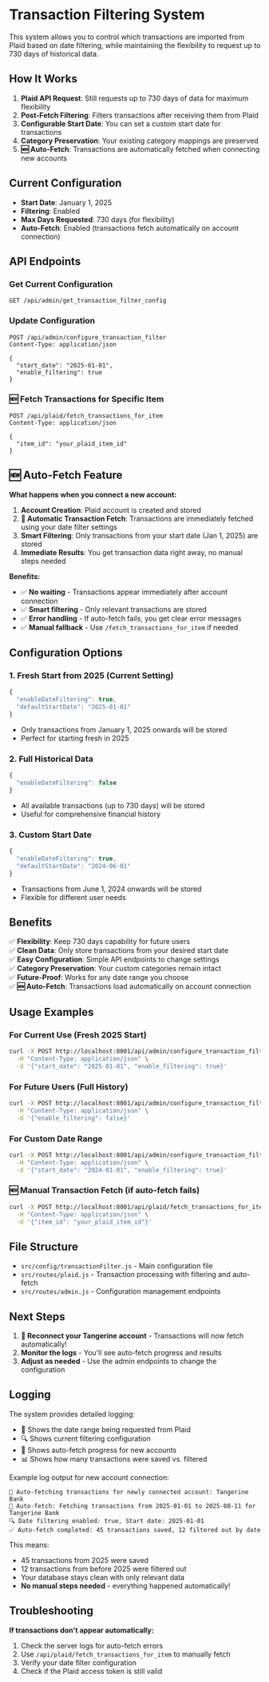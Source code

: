 # Transaction Filtering System

This system allows you to control which transactions are imported from Plaid based on date filtering, while maintaining the flexibility to request up to 730 days of historical data.

## How It Works

1. **Plaid API Request**: Still requests up to 730 days of data for maximum flexibility
2. **Post-Fetch Filtering**: Filters transactions after receiving them from Plaid
3. **Configurable Start Date**: You can set a custom start date for transactions
4. **Category Preservation**: Your existing category mappings are preserved
5. **🆕 Auto-Fetch**: Transactions are automatically fetched when connecting new accounts

## Current Configuration

- **Start Date**: January 1, 2025
- **Filtering**: Enabled
- **Max Days Requested**: 730 days (for flexibility)
- **Auto-Fetch**: Enabled (transactions fetch automatically on account connection)

## API Endpoints

### Get Current Configuration
```
GET /api/admin/get_transaction_filter_config
```

### Update Configuration
```
POST /api/admin/configure_transaction_filter
Content-Type: application/json

{
  "start_date": "2025-01-01",
  "enable_filtering": true
}
```

### 🆕 Fetch Transactions for Specific Item
```
POST /api/plaid/fetch_transactions_for_item
Content-Type: application/json

{
  "item_id": "your_plaid_item_id"
}
```

## 🆕 Auto-Fetch Feature

**What happens when you connect a new account:**

1. **Account Creation**: Plaid account is created and stored
2. **🔄 Automatic Transaction Fetch**: Transactions are immediately fetched using your date filter settings
3. **Smart Filtering**: Only transactions from your start date (Jan 1, 2025) are stored
4. **Immediate Results**: You get transaction data right away, no manual steps needed

**Benefits:**
- ✅ **No waiting** - Transactions appear immediately after account connection
- ✅ **Smart filtering** - Only relevant transactions are stored
- ✅ **Error handling** - If auto-fetch fails, you get clear error messages
- ✅ **Manual fallback** - Use `/fetch_transactions_for_item` if needed

## Configuration Options

### 1. Fresh Start from 2025 (Current Setting)
```javascript
{
  "enableDateFiltering": true,
  "defaultStartDate": "2025-01-01"
}
```
- Only transactions from January 1, 2025 onwards will be stored
- Perfect for starting fresh in 2025

### 2. Full Historical Data
```javascript
{
  "enableDateFiltering": false
}
```
- All available transactions (up to 730 days) will be stored
- Useful for comprehensive financial history

### 3. Custom Start Date
```javascript
{
  "enableDateFiltering": true,
  "defaultStartDate": "2024-06-01"
}
```
- Transactions from June 1, 2024 onwards will be stored
- Flexible for different user needs

## Benefits

✅ **Flexibility**: Keep 730 days capability for future users  
✅ **Clean Data**: Only store transactions from your desired start date  
✅ **Easy Configuration**: Simple API endpoints to change settings  
✅ **Category Preservation**: Your custom categories remain intact  
✅ **Future-Proof**: Works for any date range you choose  
✅ **🆕 Auto-Fetch**: Transactions load automatically on account connection  

## Usage Examples

### For Current Use (Fresh 2025 Start)
```bash
curl -X POST http://localhost:8001/api/admin/configure_transaction_filter \
  -H "Content-Type: application/json" \
  -d '{"start_date": "2025-01-01", "enable_filtering": true}'
```

### For Future Users (Full History)
```bash
curl -X POST http://localhost:8001/api/admin/configure_transaction_filter \
  -H "Content-Type: application/json" \
  -d '{"enable_filtering": false}'
```

### For Custom Date Range
```bash
curl -X POST http://localhost:8001/api/admin/configure_transaction_filter \
  -H "Content-Type: application/json" \
  -d '{"start_date": "2024-01-01", "enable_filtering": true}'
```

### 🆕 Manual Transaction Fetch (if auto-fetch fails)
```bash
curl -X POST http://localhost:8001/api/plaid/fetch_transactions_for_item \
  -H "Content-Type: application/json" \
  -d '{"item_id": "your_plaid_item_id"}'
```

## File Structure

- `src/config/transactionFilter.js` - Main configuration file
- `src/routes/plaid.js` - Transaction processing with filtering and auto-fetch
- `src/routes/admin.js` - Configuration management endpoints

## Next Steps

1. **🔄 Reconnect your Tangerine account** - Transactions will now fetch automatically!
2. **Monitor the logs** - You'll see auto-fetch progress and results
3. **Adjust as needed** - Use the admin endpoints to change the configuration

## Logging

The system provides detailed logging:
- 📅 Shows the date range being requested from Plaid
- 🔍 Shows current filtering configuration
- 🔄 Shows auto-fetch progress for new accounts
- 📊 Shows how many transactions were saved vs. filtered

Example log output for new account connection:
```
🔄 Auto-fetching transactions for newly connected account: Tangerine Bank
📅 Auto-fetch: Fetching transactions from 2025-01-01 to 2025-08-11 for Tangerine Bank
🔍 Date filtering enabled: true, Start date: 2025-01-01
✅ Auto-fetch completed: 45 transactions saved, 12 filtered out by date
```

This means:
- 45 transactions from 2025 were saved
- 12 transactions from before 2025 were filtered out
- Your database stays clean with only relevant data
- **No manual steps needed** - everything happened automatically!

## Troubleshooting

**If transactions don't appear automatically:**
1. Check the server logs for auto-fetch errors
2. Use `/api/plaid/fetch_transactions_for_item` to manually fetch
3. Verify your date filter configuration
4. Check if the Plaid access token is still valid 